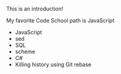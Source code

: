 This is an introduction!

My favorite Code School path is JavaScript

* JavaScript
* sed
* SQL
* scheme
* C#
* Killing history using Git rebase
